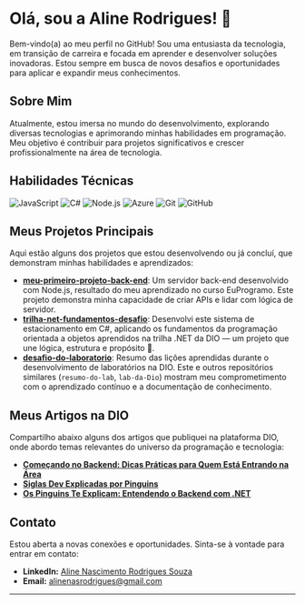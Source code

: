 # Olá, sou a Aline Rodrigues! 👋

Bem-vindo(a) ao meu perfil no GitHub! Sou uma entusiasta da tecnologia, em transição de carreira e focada em aprender e desenvolver soluções inovadoras. Estou sempre em busca de novos desafios e oportunidades para aplicar e expandir meus conhecimentos.

## Sobre Mim

Atualmente, estou imersa no mundo do desenvolvimento, explorando diversas tecnologias e aprimorando minhas habilidades em programação. Meu objetivo é contribuir para projetos significativos e crescer profissionalmente na área de tecnologia.

## Habilidades Técnicas

![JavaScript](https://img.shields.io/badge/JavaScript-F7DF1E?style=for-the-badge&logo=javascript&logoColor=black)
![C#](https://img.shields.io/badge/C%23-239120?style=for-the-badge&logo=c-sharp&logoColor=white)
![Node.js](https://img.shields.io/badge/Node.js-43853D?style=for-the-badge&logo=node.js&logoColor=white)
![Azure](https://img.shields.io/badge/Azure-0078D4?style=for-the-badge&logo=microsoft-azure&logoColor=white)
![Git](https://img.shields.io/badge/Git-F05032?style=for-the-badge&logo=git&logoColor=white)
![GitHub](https://img.shields.io/badge/GitHub-100000?style=for-the-badge&logo=github&logoColor=white)

## Meus Projetos Principais

Aqui estão alguns dos projetos que estou desenvolvendo ou já concluí, que demonstram minhas habilidades e aprendizados:

- **[meu-primeiro-projeto-back-end](https://github.com/AlineNRS/meu-primeiro-projeto-back-end)**: Um servidor back-end desenvolvido com Node.js, resultado do meu aprendizado no curso EuProgramo. Este projeto demonstra minha capacidade de criar APIs e lidar com lógica de servidor.
- **[trilha-net-fundamentos-desafio](https://github.com/AlineNRS/trilha-net-fundamentos-desafio)**: Desenvolvi este sistema de estacionamento em C#, aplicando os fundamentos da programação orientada a objetos aprendidos na trilha .NET da DIO — um projeto que une lógica, estrutura e propósito 💜.
- **[desafio-do-laboratorio](https://github.com/AlineNRS/desafio-do-laboratorio)**: Resumo das lições aprendidas durante o desenvolvimento de laboratórios na DIO. Este e outros repositórios similares (`resumo-do-lab`, `lab-da-Dio`) mostram meu comprometimento com o aprendizado contínuo e a documentação de conhecimento.

## Meus Artigos na DIO

Compartilho abaixo alguns dos artigos que publiquei na plataforma DIO, onde abordo temas relevantes do universo da programação e tecnologia:

-   **[Começando no Backend: Dicas Práticas para Quem Está Entrando na Área](https://web.dio.me/articles/comecando-no-backend-dicas-praticas-para-quem-esta-entrando-na-area-ad1a19812291?back=/articles)**
-   **[Siglas Dev Explicadas por Pinguins](https://web.dio.me/articles/siglas-dev-explicadas-por-pinguins-f849c3c251d0?back=/articles)**
-   **[Os Pinguins Te Explicam: Entendendo o Backend com .NET](https://web.dio.me/articles/os-pinguins-te-explicam-entendendo-o-backend-com-net-f7b7b8e7b327?back=/articles)**

## Contato

Estou aberta a novas conexões e oportunidades. Sinta-se à vontade para entrar em contato:

- **LinkedIn:** [Aline Nascimento Rodrigues Souza](https://www.linkedin.com/in/aline-nascimento-rodrigues-souza-962260183/)
- **Email:** alinenasrodrigues@gmail.com

--- 
